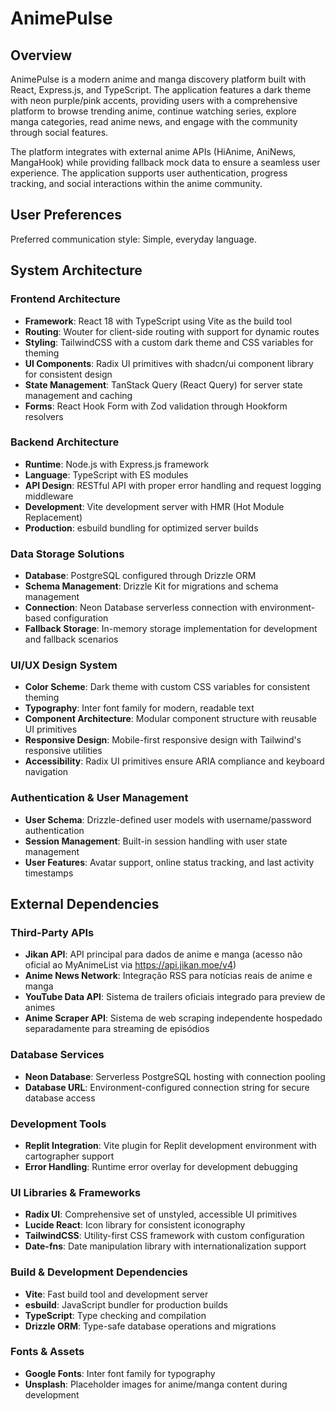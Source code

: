 # AnimePulse

## Overview

AnimePulse is a modern anime and manga discovery platform built with React, Express.js, and TypeScript. The application features a dark theme with neon purple/pink accents, providing users with a comprehensive platform to browse trending anime, continue watching series, explore manga categories, read anime news, and engage with the community through social features.

The platform integrates with external anime APIs (HiAnime, AniNews, MangaHook) while providing fallback mock data to ensure a seamless user experience. The application supports user authentication, progress tracking, and social interactions within the anime community.

## User Preferences

Preferred communication style: Simple, everyday language.

## System Architecture

### Frontend Architecture
- **Framework**: React 18 with TypeScript using Vite as the build tool
- **Routing**: Wouter for client-side routing with support for dynamic routes
- **Styling**: TailwindCSS with a custom dark theme and CSS variables for theming
- **UI Components**: Radix UI primitives with shadcn/ui component library for consistent design
- **State Management**: TanStack Query (React Query) for server state management and caching
- **Forms**: React Hook Form with Zod validation through Hookform resolvers

### Backend Architecture
- **Runtime**: Node.js with Express.js framework
- **Language**: TypeScript with ES modules
- **API Design**: RESTful API with proper error handling and request logging middleware
- **Development**: Vite development server with HMR (Hot Module Replacement)
- **Production**: esbuild bundling for optimized server builds

### Data Storage Solutions
- **Database**: PostgreSQL configured through Drizzle ORM
- **Schema Management**: Drizzle Kit for migrations and schema management
- **Connection**: Neon Database serverless connection with environment-based configuration
- **Fallback Storage**: In-memory storage implementation for development and fallback scenarios

### UI/UX Design System
- **Color Scheme**: Dark theme with custom CSS variables for consistent theming
- **Typography**: Inter font family for modern, readable text
- **Component Architecture**: Modular component structure with reusable UI primitives
- **Responsive Design**: Mobile-first responsive design with Tailwind's responsive utilities
- **Accessibility**: Radix UI primitives ensure ARIA compliance and keyboard navigation

### Authentication & User Management
- **User Schema**: Drizzle-defined user models with username/password authentication
- **Session Management**: Built-in session handling with user state management
- **User Features**: Avatar support, online status tracking, and last activity timestamps

## External Dependencies

### Third-Party APIs
- **Jikan API**: API principal para dados de anime e manga (acesso não oficial ao MyAnimeList via https://api.jikan.moe/v4)
- **Anime News Network**: Integração RSS para notícias reais de anime e manga
- **YouTube Data API**: Sistema de trailers oficiais integrado para preview de animes
- **Anime Scraper API**: Sistema de web scraping independente hospedado separadamente para streaming de episódios

### Database Services
- **Neon Database**: Serverless PostgreSQL hosting with connection pooling
- **Database URL**: Environment-configured connection string for secure database access

### Development Tools
- **Replit Integration**: Vite plugin for Replit development environment with cartographer support
- **Error Handling**: Runtime error overlay for development debugging

### UI Libraries & Frameworks
- **Radix UI**: Comprehensive set of unstyled, accessible UI primitives
- **Lucide React**: Icon library for consistent iconography
- **TailwindCSS**: Utility-first CSS framework with custom configuration
- **Date-fns**: Date manipulation library with internationalization support

### Build & Development Dependencies
- **Vite**: Fast build tool and development server
- **esbuild**: JavaScript bundler for production builds
- **TypeScript**: Type checking and compilation
- **Drizzle ORM**: Type-safe database operations and migrations

### Fonts & Assets
- **Google Fonts**: Inter font family for typography
- **Unsplash**: Placeholder images for anime/manga content during development